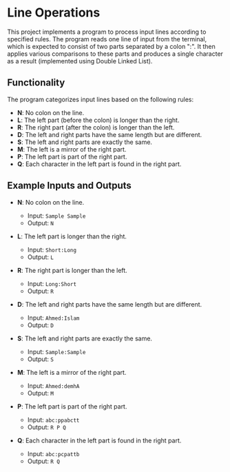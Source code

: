# Line Operations

This project implements a program to process input lines according to specified rules. The program reads one line of input from the terminal, which is expected to consist of two parts separated by a colon ":". It then applies various comparisons to these parts and produces a single character as a result (implemented using Double Linked List).

## Functionality

The program categorizes input lines based on the following rules:

- **N**: No colon on the line.
- **L**: The left part (before the colon) is longer than the right.
- **R**: The right part (after the colon) is longer than the left.
- **D**: The left and right parts have the same length but are different.
- **S**: The left and right parts are exactly the same.
- **M**: The left is a mirror of the right part.
- **P**: The left part is part of the right part.
- **Q**: Each character in the left part is found in the right part.

## Example Inputs and Outputs

- **N**: No colon on the line.
  - Input: `Sample Sample`
  - Output: `N`

- **L**: The left part is longer than the right.
  - Input: `Short:Long`
  - Output: `L`

- **R**: The right part is longer than the left.
  - Input: `Long:Short`
  - Output: `R`

- **D**: The left and right parts have the same length but are different.
  - Input: `Ahmed:Islam`
  - Output: `D`

- **S**: The left and right parts are exactly the same.
  - Input: `Sample:Sample`
  - Output: `S`

- **M**: The left is a mirror of the right part.
  - Input: `Ahmed:demhA`
  - Output: `M`

- **P**: The left part is part of the right part.
  - Input: `abc:ppabctt`
  - Output: `R P Q`

- **Q**: Each character in the left part is found in the right part.
  - Input: `abc:pcpattb`
  - Output: `R Q`

